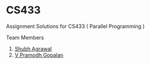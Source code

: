 # CS433

Assignment Solutions for CS433 ( Parallel Programming )

Team Members

1. [Shubh Agrawal](https://github.com/shubh101295)
2. [V Pramodh Gopalan](https://github.com/Pramodh-G)
